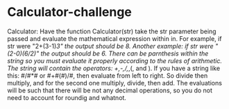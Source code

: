 # Calculator-challenge
Calculator:
Have the function Calculator(str) take the str parameter being passed and evaluate the mathematical expression within in. For example, if str were "2+(3-1)*3" the output should be 8. Another example: if str were "(2-0)(6/2)" the output should be 6. There can be parnthesis within the string so you must evaluate it properly according to the rules of arithmetic. The string will contain the operators: +,-,/,*,(, and ). If you have a string like this: #/#*# or #+#(#)/#, then evaluate from left to right. So divide then multiply, and for the second one multiply, divide, then add. The evaluations will be such that there will be not any decimal operations, so you do not need to account for roundig and whatnot.

